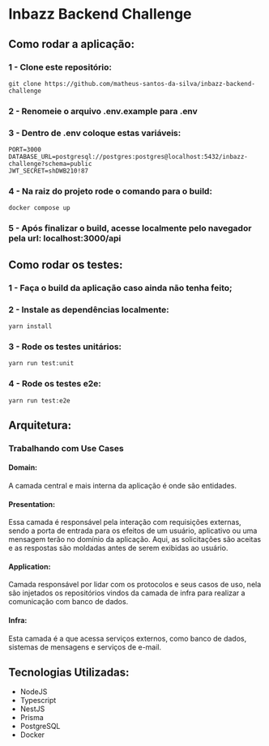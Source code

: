 # Inbazz Backend Challenge

## Como rodar a aplicação:

### 1 - Clone este repositório:

```
git clone https://github.com/matheus-santos-da-silva/inbazz-backend-challenge
```

### 2 - Renomeie o arquivo .env.example para .env

### 3 - Dentro de .env coloque estas variáveis:

```
PORT=3000
DATABASE_URL=postgresql://postgres:postgres@localhost:5432/inbazz-challenge?schema=public
JWT_SECRET=shDWB210!87
```

### 4 - Na raiz do projeto rode o comando para o build:

```
docker compose up
```

### 5 - Após finalizar o build, acesse localmente pelo navegador pela url: localhost:3000/api

## Como rodar os testes:

### 1 - Faça o build da aplicação caso ainda não tenha feito;

### 2 - Instale as dependências localmente:

```
yarn install
```

### 3 - Rode os testes unitários:

```
yarn run test:unit
```

### 4 - Rode os testes e2e:

```
yarn run test:e2e
```

## Arquitetura:

### Trabalhando com Use Cases

#### **Domain:**

A camada central e mais interna da aplicação é onde são entidades.

#### **Presentation:**

Essa camada é responsável pela interação com requisições externas, sendo a porta de entrada para os efeitos de um usuário, aplicativo ou uma mensagem terão no domínio da aplicação. Aqui, as solicitações são aceitas e as respostas são moldadas antes de serem exibidas ao usuário.

#### **Application:**

Camada responsável por lidar com os protocolos e seus casos de uso, nela são injetados os repositórios vindos da camada de infra para realizar a comunicação com banco de dados.

#### **Infra:**

Esta camada é a que acessa serviços externos, como banco de dados, sistemas de mensagens e serviços de e-mail.

## Tecnologias Utilizadas:

- NodeJS
- Typescript
- NestJS
- Prisma
- PostgreSQL
- Docker
